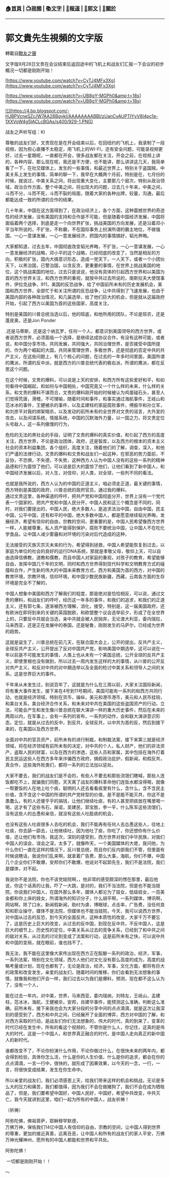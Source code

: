 ###  [:house:首頁](https://github.com/ourhimalayas/home) | [:tv:視頻](https://github.com/ourhimalayas/videos) | [:books:文字](https://github.com/ourhimalayas/txt) | [:newspaper:報道](https://github.com/ourhimalayas/news) | [:eagle:郭文](https://github.com/ourhimalayas/guomedia) | [:pray:關於](https://github.com/ourhimalayas/home/tree/master/about)
---
# 郭文貴先生視頻的文字版
轉載自[戰友之聲](http://littleantvoice.blogspot.com)

文字版9月28日文贵在会议结束后返回途中的飞机上和战友们汇报一下会议的初步概况一切都是刚刚开始！


[https://www.youtube.com/watch?v=CyTJ4MFx3Xg](https://www.youtube.com/watch?v=CyTJ4MFx3Xg)


[https://www.youtube.com/watch?v=UB8gY-MGPh0&amp;t=18s](https://www.youtube.com/watch?v=UB8gY-MGPh0&amp;t=18s)




[!\[\](https://4.bp.blogspot.com/-HJBPVcneSZc/W7AA28BgykI/AAAAAAAABBI/zUanCvAUPTIYyV8I4pc1e-1XXVoW4g5lACLcBGAs/s400/929-1.PNG)](https://4.bp.blogspot.com/-HJBPVcneSZc/W7AA28BgykI/AAAAAAAABBI/zUanCvAUPTIYyV8I4pc1e-1XXVoW4g5lACLcBGAs/s1600/929-1.PNG)



战友之声听写组：KI


尊敬的战友们好，文贵现在是在开会结束以后，在回纽约的飞机上，我录制了一段视频，因为担心直播不太稳定，用飞机上的WI-FI，还有安全问题，可能录视频更好，过去一星期呢，一直都在开会，很多战友都在关注，开会之前，在视频上讲的，各种内容，那么现在呢，我还是不方便，也不能讲，那么讲讲这几天，我简单看了一下，在社交媒体上，发生的一些事情，和最近世界上，特别关于盗国贼，中美关系上发生的事情，简单的聊一下，我早在大概两个月前，特别是在，七月份的时候，就说过，中美关系之间，将出现重大变化，主要那几个层次，特别从政治领域，政治合作方面，整个中美之间，将出现大的问题，过去几十年来，中美之间，斗而不分，斗而不死，斗而不裂的局面，随着大家的各种出牌，较量，沟通，最后都能达成一致的所谓的合作的结果。


几十年来，中国在这方面得到了，在政治经济上，各个方面，这种震撼世界的奇迹性的经济发展，没有美国的支持和合作是不可能，但是随着中国经济发展，中国将面临着两个选择，到底是走一个向世界扩张，挑战美国的方向发展，还是沿着邓小平当年所说的，不扩张，不称霸，不在国际事务上扮演所谓的霸主地位，不做强国，一心一意谋发展，一心一意发展经济，把国内的事情搞好，韬光养晦。


大家都知道，过去五年，中国彻底改变韬光养晦，不扩张，一心一意谋发展，一心一意发展经济的战略，邓小平的这个战略，已经彻底的改变了，当然是相反的方向，积极的扩张，国内大搞意识形态，造成一党天下，一人天下，或者一个小团伙天下，以黑治国，已警治国，以贪反贪，更重要的事情，在世界上挑战美国的地位，这个挑战美国的地位，过去只是说说，他没有具体的引起西方世界和以美国为首的西方世界关注，和西方世界的重视，就按中共过去所说的，南斯拉夫大使馆事件，伊拉克战争，911，美国的反恐战争，给了中国前所未有的历史发展机会，美国和西方世界，全部忙于和关注所谓的反恐战争，让中共得到了飞速发展，也由于美国内部的各种政治情况，和几届选举，给了他们巨大的机会，但是就从这届政府开始，引起了西方以美国为首的这些国家，高度关注，


特别是美国的川普总统当选以后，他的班底，和他所用的团队，不论是班农，还是蓬皮奥，还是Jon Ponder


.还是马蒂斯，还是这个纳瓦罗，任何一个人，都意识到美国领导的西方世界，或者说西方世界，必须面临一个选择，是继续达成协议合作，有没有这种可能，或者说，和中国分享市场，共同发展，共同强大，共同治理世界，是否接受中国所提的，作为两个崛起的大国，共同来管理世界，多极世界，还是彻底的否定中共的共产主义，在这些问题上，有几个核心的问题，在过去的一年多时间里面，美国所谓的鹰派，所谓的反中派，就是西方的川普总统代表的极右派，所谓的鹰派，都在反思这个问题。


在这个时候，文贵的爆料，可以说是上天的安排，和西方所有这些爱好和平，和如何看待中国崛起，和如何与中国相处，中国究竟又一个什么样的未来，什么样的关系，和文贵的爆料不谋而合，文贵的爆料刚开始的时候被认为鸡蛋碰石头，甚至人们觉得荒唐，滑稽，不可理喻，随着时间和事件，和事实通过海航事件，王岐山和范冰冰的事件，王健被杀的事件，以及孟建柱的家庭腐败事件，傅振华和孙立军，和刘彦平对我的绑架暗杀，以及发动的前所未有的全世界对文贵的谣言，大外宣的攻击，以及间谍系统，情报系统，中国的沉默海外力量，以一国之力，将文贵定位头号敌人，这一系列傲慢的行为，


危险的无法的黑社会的手段，证明了文贵的爆料的真实价值，和引起了西方的高度关注，西方世界，不论是政治团体，政府，还是智库，以及西方的根本的资本主义社会的资本利益集团，各个组织，高度关注，随着他们的了解，调查，深入，和他们严谨的法律行动，文贵的爆料和文贵和战友们一起这种，在邪恶的势力面前，不妥协，不恐惧，不失德，不失势，这种西方人认为中国人没有的这些一系列的精神品德和行为震惊了他们，可以说是巨大的震惊了他们，让他们看到了新中国人，和中国经济发展以后，对人生，对信仰，对人类，对全球，一些列不同的看法。


也就是我所说的，西方人认为的中国的正道主义，咱必须走正道，最关键的事情，西方特别是美国的政府，川普总统的政府官员，通过我的爆料，<br>通过文贵这里，各种渠道的呼吁，把共产党和中国彻底分开，世界上没有一个党代表一个国家的，把共产党和中国人民分开，中国人民和这三个概念是不同的，同时，对我们要提出的，中国人民，绝大多数人，是追求法治中国，自由中国，民主中国，公平中国，还有和平的中国，绝大多数中国人，都是愿意继续韬光养晦，发展经济，希望有信仰的自由，宗教的空间，更重要的是，中国人民希望像西方世界一样，人能被尊重，私人资产能得到保护，腐败不要统治中国，让中国人不在吃化学食品，让中国人减少雾霾和对环境的污染对后代造成的这种，


无法接受的灭族灭宗灭未来的行为，希望得到拯救，中国人希望能恢复到过去，以家庭为单位的社会的良好的运行DNA系统，那就是孝敬父母，敬仰上天，可以自由选择信佛教，道教和儒教，而且中国人对家庭的重视，对孩子的教育，希望能够自由，发挥中国几千年的文明，同时和西方世界得到现代科学和文明教育方式的碰撞和合作，产生新的伟大的中国未来教育方式，西方和美国为首的西方，对中国的教育环境，宗教环境，信仰环境，和中国少数民族新疆，西藏，云南各方面的生存环境是完全不了解的，


中国人想象中美国和西方了解我们的程度，那是绝对是恰恰相反，可以说，通过文贵的爆料，和战友们的呼吁，经历这一年多的事件，和我们的追求，和我们的正道主义，还有郭七条，逐渐被西方理解，消化，接受，特别是，这一届美国政府，还有欧洲在即将到来的关键的英国脱欧，和欧盟整个议会选举前夕，形成了在全世界上的，只要反中共就会当选，亲中共就会被人民抛弃，无论澳大利亚，委内瑞拉，马来西亚，还是正在发展中的泰国，还是秘鲁，刚刚发生的马萨尔，已经成为世界的趋势。


这就是诞生了，川普总统在前几天，在联合国大会上，公开的提出，反共产主义，全球反共产主义，公开提出了反对中国共产党，影响美国中期选举，这可以说在一年以前是不可能发生的事情，人类上也从未有一个美国总统，公开全球的反共产主义，即使里根也没有做到，所以过去一周内发生这样的大的事情，从川普的公开反对共产主义，和反对中共的对中期选举以及全面的检讨中美关系和领导人之间的关系，这是世界巨大的事件。


千年来从未发生过，别说百年了，这就是为什么在三周以前，大家关注国际新闻，将有重大事件发生，接下来在4号到11号期间，美国可能有一系列的和西方共同行动，也就是经济领域，特别在货币，操纵，美元和港币港币，美元和人民币挂钩，和美台关系，美台经济合作关系，和未来对中共在美国的这些盗国资产的行动，立法，可能会产生和发生像川普总统在联大演讲一样的重大历史事件，然后在未来的两周以内，在军事上，会有一系列的宣布，一系列的动作，会和联大演讲意识形态，定位，就是从过去的反中，到反共，全球反共，以中共为首的反，然后到接下来的，在美国以及西方世界，


全面对中共的官员资产，前所未有的进行制裁，和制裁法案，接下来第三就是经济领域，将在经济领域有前所未有的决定，对中共的个人，私人财产，他们的非法资产，盗取人民的财富，以及在西方的渗透，这些人员和家属，其中包括在海外打着民主民运这些人在西方多年来诈骗西方政府，搞假政治庇护，假新闻，和假反共，真合作，这些海外败类们，都将一系列的立法加以惩处。


大家不要去，我们的战友们是不会的，有些人不要去和那些流氓们瞎喊，那些人连饭都吃不上，就骗我们同胞，天天离了战友的爆料革命他们连饭水都没得喝，就像一帮要饭的人在地上吐个痰，聪明的人还去看看痰里有什么，含什么，含不含民主价值，含不含这个中国的所谓的共产党转型的价值，是不是能不能灭共，你这不是愚蠢么，有的人还傻乎乎的捐钱，让他们继续吐痰，有的人甚至把痰放在嘴里喝一喝，这才有了这些韦石，屎诺，吴建民，郭宝胜，李一平，什么陈军这些流氓们，没有这些人的怂恿和亲信，就没有这些人吐脏痰的机会，


也没有这些人吐痰很多人去吃的机会，我们不能再有任何人去怂恿这些人，往地上吐痰，你去舔一舔去，让他继续吐，因为他吐了痰，你吃了，你还想你有什么价值，还让他们有市场，我这次，深刻的感受到，西方世界对我们中华民族，对我们中国人的误会，误会之深，太多了，就像昨天，一个美国媒体的大佬，我问他，为什么你们一直在这样的情况下，反川普总统，而且你们反内部我们不管，但里面有时候说瞎话，我说你们乱来啊，就拿着广告费，那么大事，海航，你们不爆，中国几个企业你们不敢爆，安邦你们不敢爆，他说对不起郭先生，我们不是法院，我们是媒体，对不起。


我说你不是法院，你也不该党妓院啊，，他非常的感受颇深的愣在那里，最后他说，你这个话真的让我，吓了一大跳，是对的，我们不当法院，但是也不能当妓院，你说我们中国人，在国外那么多年，媒体人都沦为了妓女，低级妓女，一百美金都和你上床的妓女，所谓海外的知识分子，什么胡平啊，一系列媒体，博讯啊，网站啊，除了口水，新闻假新闻，助纣为虐，博眼球，点击率，广告费，没任何良知和职业操守，媒体不是法院，但媒体也不能当妓院，今天，我可以说西方世界，对中国从过去的反恐，到今天的全面反共，这种本质性的改变，大家千万不要忘了，这是历史上巨大的改变，从过去的反中国，到现在反中共，不反中国人，这是巨大的细节上，历史性的定位，中美关系从过去的竞争关系，已经到了和中共之间的敌对关系，从过去的讨论到变成了法案和行动，这是前所未有之快，可以说中共和中国的变局，就在眼前，谁也挡不了。


我无法，我不能在这里像大家传出现在西方正在酝酿一系列的政治，经济，军事，一系列法案，特别在文化领域，西方人他们对文化没有那么高度的成为，高度的战略考量或计划，现在也都有了，无论是政治，经济，军事，文化方面，都将有巨大的政策和改变发生，亲爱的战友们，随着时间的推移，你们会看到无法想象的事情，就像我和他们开会一样，我们过去以为我们是爆料，预测，现在都不这么认为了，没有一个人，


能在过去一年内，对中美，世界，马来西亚，委内瑞纳，刘特左，王岐山，孟建柱，范冰冰，海航，王健被杀，安邦，肖建华事件，能预测这么准确，判断这么准确，前所未有，接下来我也会为大家分段的分享中间的点点滴滴，就是这次让我深刻的感受到了，西方和中共之间，已经展开了全面的博弈，西方对中国的了解，和对西方采取的行动，是战友们你们无法想象的，伟大的时代，真的到来了，变革的时代已经在发生中，所有的看这个视频的，不管你是什么人，你记住，这真的是伟大的时代，这是一个中国人，和世界真正融合的时代，是中国人走向真正的新中国人的新时代。


谁都改变不了，不论你扮演什么作用，不论你做过什么，在很快未来的两年内，都会得到检验，具体你怎么活，什么是你的人生价值，什么是你的追求，都会在你的点点滴滴，一言一行中，很快的，就形成了因果效果，以今天的一念，一行，一言，将很快变成结果，发生在你生命中。


所以亲爱的战友们，我们必须感恩上天，给我们带来这样的机会和挑战，无论是多么大的压力和痛苦，我们都值得，因为我们不会在做猪狗了，我们不会在成为牺牲品了，但是，我们要希望中国好，中国人民好，中国好，希望中共改变，中共灭亡，我今天就讲到这里，咱们一起为所有的中国人，战友祈祷！


（祈祷）


阿弥陀佛，佛祖菩萨，耶稣穆罕默德，<br>万佛万神，保佑我们14亿中国人有信仰的自由，宗教的空间，让中国人得到世界的尊重，更加的接近真善，远离丑恶，让中国人和所有的战友们的家人平安，万佛万神光耀神州，愿所有的中国人都能和世界和平共处。


阿弥陀佛！


&nbsp;一切都是刚刚开始！！


～